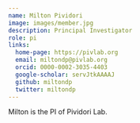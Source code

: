 ```yaml
---
name: Milton Pividori
image: images/member.jpg
description: Principal Investigator
role: pi
links:
  home-page: https://pivlab.org
  email: miltondp@pivlab.org
  orcid: 0000-0002-3035-4403
  google-scholar: servJtkAAAAJ
  github: miltondp
  twitter: miltondp
---
```


Milton is the PI of Pividori Lab.
